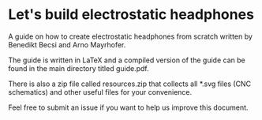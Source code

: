 # Let's build electrostatic headphones

A guide on how to create electrostatic headphones from scratch written by Benedikt Becsi and Arno Mayrhofer.

The guide is written in LaTeX and a compiled version of the guide can be found in the main directory titled guide.pdf.

There is also a zip file called resources.zip that collects all \*.svg files (CNC schematics) and other useful files for your convenience.

Feel free to submit an issue if you want to help us improve this document.
